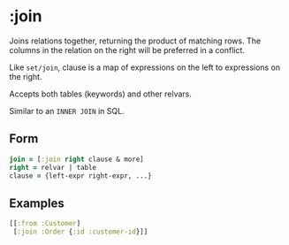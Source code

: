 # :join

Joins relations together, returning the product of matching rows. The columns in the relation on the right will be preferred in a conflict.

Like `set/join`, clause is a map of expressions on the left to expressions on the right.

Accepts both tables (keywords) and other relvars.

Similar to an `INNER JOIN` in SQL.

## Form

```clojure 
join = [:join right clause & more]
right = relvar | table
clause = {left-expr right-expr, ...}
```

## Examples

```clojure
[[:from :Customer]
 [:join :Order {:id :customer-id}]]
```